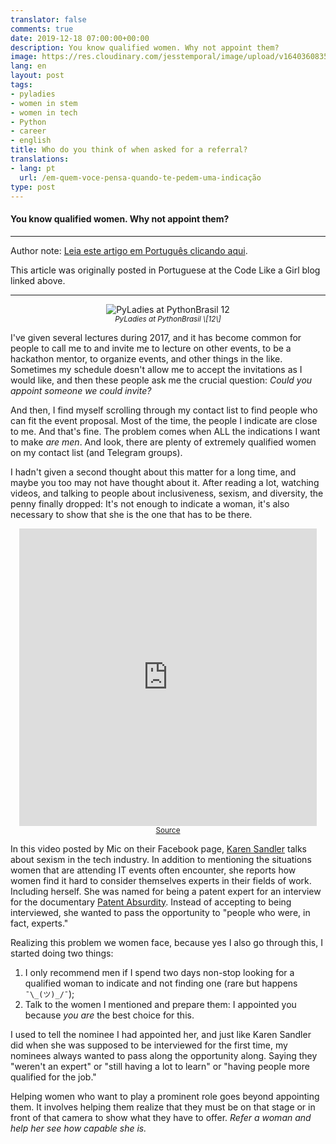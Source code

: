 ```yaml
---
translator: false
comments: true
date: 2019-12-18 07:00:00+00:00
description: You know qualified women. Why not appoint them?
image: https://res.cloudinary.com/jesstemporal/image/upload/v1640360835/covers/miscellaneous_ld0l6r.png
lang: en
layout: post
tags:
- pyladies
- women in stem
- women in tech
- Python
- career
- english
title: Who do you think of when asked for a referral?
translations:
- lang: pt
  url: /em-quem-voce-pensa-quando-te-pedem-uma-indicação
type: post
---
```


#### You know qualified women. Why not appoint them?

---

Author note: [Leia este artigo em Português clicando aqui](https://code.likeagirl.io/em-quem-voc%C3%AA-pensa-quando-te-pedem-uma-indica%C3%A7%C3%A3o-b15e047b7759).

This article was originally posted in Portuguese at the Code Like a Girl blog linked above.

---

<center>
<img src="https://miro.medium.com/max/3000/1*hPWHuOBEBoxpvAfqqo0bLw.jpeg" alt="PyLadies at PythonBrasil 12">
<br>
<small><i>PyLadies at PythonBrasil \[12\]</i></small>
</center>

I've given several lectures during 2017, and it has become common for people to call me to and invite me to lecture on other events, to be a hackathon mentor, to organize events, and other things in the like. Sometimes my schedule doesn't allow me to accept the invitations as I would like, and then these people ask me the crucial question: _Could you appoint someone we could invite?_

And then, I find myself scrolling through my contact list to find people who can fit the event proposal. Most of the time, the people I indicate are close to me. And that's fine. The problem comes when ALL the indications I want to make _are men_. And look, there are plenty of extremely qualified women on my contact list (and Telegram groups).

I hadn't given a second thought about this matter for a long time, and maybe you too may not have thought about it. After reading a lot, watching videos, and talking to people about inclusiveness, sexism, and diversity, the penny finally dropped: It's not enough to indicate a woman, it's also necessary to show that she is the one that has to be there.

<center><iframe src="https://www.facebook.com/plugins/video.php?href=https%3A%2F%2Fwww.facebook.com%2FMicMedia%2Fvideos%2F1651080888248028%2F&show_text=0&width=476" style="border:none;overflow:hidden" scrolling="no" allowtransparency="true" allowfullscreen="true" width="476" height="476" frameborder="0"></iframe><br><small><a href="https://www.facebook.com/MicMedia/videos/1651080888248028">Source</a><i></i></small></center>

In this video posted by Mic on their Facebook page, [Karen Sandler](https://twitter.com/o0karen0o) talks about sexism in the tech industry. In addition to mentioning the situations women that are attending IT events often encounter, she reports how women find it hard to consider themselves experts in their fields of work. Including herself. She was named for being a patent expert for an interview for the documentary [Patent Absurdity](http://patentabsurdity.com/watch.html). Instead of accepting to being interviewed, she wanted to pass the opportunity to "people who were, in fact, experts."

Realizing this problem we women face, because yes I also go through this, I started doing two things:

1. I only recommend men if I spend two days non-stop looking for a qualified woman to indicate and not finding one (rare but happens `¯\_(ツ)_/¯`);
2. Talk to the women I mentioned and prepare them: I appointed you because _you are_ the best choice for this.

I used to tell the nominee I had appointed her, and just like Karen Sandler did when she was supposed to be interviewed for the first time, my nominees always wanted to pass along the opportunity along. Saying they "weren't an expert" or "still having a lot to learn" or "having people more qualified for the job."

Helping women who want to play a prominent role goes beyond appointing them. It involves helping them realize that they must be on that stage or in front of that camera to show what they have to offer. _Refer a woman and help her see how capable she is._
